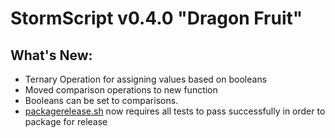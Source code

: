 # StormScript v0.4.0 "Dragon Fruit"

## What's New:
* Ternary Operation for assigning values based on booleans
* Moved comparison operations to new function
* Booleans can be set to comparisons.
* [packagerelease.sh](/packagerelease.sh) now requires all tests to pass successfully in order to package for release